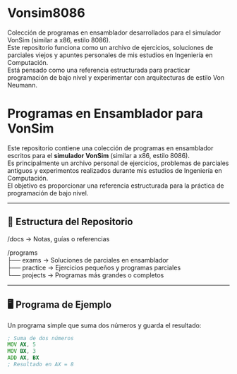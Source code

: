 # Vonsim8086
Colección de programas en ensamblador desarrollados para el simulador VonSim (similar a x86, estilo 8086).  
Este repositorio funciona como un archivo de ejercicios, soluciones de parciales viejos y apuntes personales de mis estudios en Ingeniería en Computación.  
Está pensado como una referencia estructurada para practicar programación de bajo nivel y experimentar con arquitecturas de estilo Von Neumann.

# Programas en Ensamblador para VonSim

Este repositorio contiene una colección de programas en ensamblador escritos para el **simulador VonSim** (similar a x86, estilo 8086).  
Es principalmente un archivo personal de ejercicios, problemas de parciales antiguos y experimentos realizados durante mis estudios de Ingeniería en Computación.  
El objetivo es proporcionar una referencia estructurada para la práctica de programación de bajo nivel.

---

## 📂 Estructura del Repositorio

/docs → Notas, guías o referencias

/programs  
  ├── exams → Soluciones de parciales en ensamblador  
  ├── practice → Ejercicios pequeños y programas parciales  
  └── projects → Programas más grandes o completos  

---

## 🖥️ Programa de Ejemplo

Un programa simple que suma dos números y guarda el resultado:

```asm
; Suma de dos números
MOV AX, 5
MOV BX, 3
ADD AX, BX
; Resultado en AX = 8
